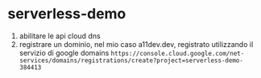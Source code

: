# serverless-demo

1. abilitare le api cloud dns
2. registrare un dominio, nel mio caso a11dev.dev, registrato utilizzando il servizio di google domains `https://console.cloud.google.com/net-services/domains/registrations/create?project=serverless-demo-384413`
